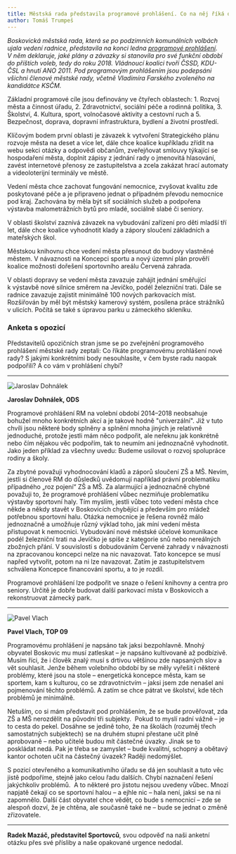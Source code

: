 ```yaml
---
title: Městská rada představila programové prohlášení. Co na něj říká opozice?
author: Tomáš Trumpeš
---
```


*Boskovická městská rada, která se po podzimních komunálních volbách ujala vedení radnice, představila na konci ledna [programové prohlášení](http://www.boskovice.cz/programove%2Dprohlaseni%2Drm/d-21861/p1=1182). V něm deklaruje, jaké plány a závazky si stanovila pro své funkční období do příštích voleb, tedy do roku 2018. Vládnoucí koalici tvoří ČSSD, KDU-ČSL a hnutí ANO 2011. Pod programovým prohlášením jsou podepsáni všichni členové městské rady, včetně Vladimíra Farského zvoleného na kandidátce KSČM.*

Základní programové cíle jsou definovány ve čtyřech oblastech: 1. Rozvoj města a činnost úřadu, 2. Zdravotnictví, sociální péče a rodinná politika, 3. Školství, 4. Kultura, sport, volnočasové aktivity a cestovní ruch a 5. Bezpečnost, doprava, dopravní infrastruktura, bydlení a životní prostředí.

Klíčovým bodem první oblasti je závazek k vytvoření Strategického plánu rozvoje města na deset a více let, dále chce koalice kupříkladu zřídit na webu sekci otázky a odpovědi občanům, zveřejňovat smlouvy týkající se hospodaření města, doplnit zápisy z jednání rady o jmenovitá hlasování, zavést internetové přenosy ze zastupitelstva a zcela zakázat hrací automaty a videoloterijní terminály ve městě.

Vedení města chce zachovat fungování nemocnice, zvyšovat kvalitu zde poskytované péče a je připraveno jednat o případném převodu nemocnice pod kraj. Zachována by měla být síť sociálních služeb a podpořena výstavba malometrážních bytů pro mladé, sociálně slabé či seniory.

V oblasti školství zaznívá závazek na vybudování zařízení pro děti mladší tří let, dále chce koalice vyhodnotit klady a zápory sloučení základních a mateřských škol.

Městskou knihovnu chce vedení města přesunout do budovy vlastněné městem. V návaznosti na Koncepci sportu a nový územní plán prověří koalice možnosti dořešení sportovního areálu Červená zahrada.

V oblasti dopravy se vedení města zavazuje zahájit jednání směřující k výstavbě nové silnice směrem na Jevíčko, podél železniční trati. Dále se radnice zavazuje zajistit minimálně 100 nových parkovacích míst. Rozšiřován by měl být městský kamerový systém, posílena práce strážníků v ulicích. Počítá se také s úpravou parku u zámeckého skleníku.

### Anketa s opozicí

Představitelů opozičních stran jsme se po zveřejnění programového prohlášení městské rady zeptali: Co říkáte programovému prohlášení nové rady? S jakými konkrétními body nesouhlasíte, v čem byste radu naopak podpořili? A co vám v prohlášení chybí?

---

<img src="http://i.imgur.com/5E9RKCQ.jpg" class="profile-picture" alt="Jaroslav Dohnálek">

**Jaroslav Dohnálek, ODS**

Programové prohlášení RM na volební období 2014–2018 neobsahuje bohužel mnoho konkrétních akcí a je takové hodně "univerzální". Již v tuto chvíli jsou některé body splněny a splnění mnoha jiných je relativně jednoduché, protože jestli mám něco podpořit, ale neřeknu jak konkrétně nebo čím nějakou věc podpořím, tak to neumím ani jednoznačně vyhodnotit. Jako jeden příklad za všechny uvedu: Budeme usilovat o rozvoj spolupráce rodiny a školy.

Za zbytné považuji vyhodnocování kladů a záporů sloučení ZŠ a MŠ. Nevím, jestli si členové RM do důsledků uvědomují například právní problematiku případného „roz pojení“ ZŠ a MŠ. Za alarmující a jednoznačně chybné považuji to, že programové prohlášení vůbec nezmiňuje problematiku výstavby sportovní haly. Tím myslím, jestli vůbec toto vedení města chce někde a někdy stavět v Boskovicích chybějící a především pro mládež potřebnou sportovní halu. Otázka nemocnice je řešena rovněž málo jednoznačně a umožňuje různý výklad toho, jak míní vedení města přistupovat k nemocnici. Vybudování nové městské účelové komunikace podél železniční trati na Jevíčko je spíše z kategorie snů nebo nereálných zbožných přání. V souvislosti s dobudováním Červené zahrady v návaznosti na zpracovanou koncepci nelze na nic navazovat. Tato koncepce se musí napřed vytvořit, potom na ni lze navazovat. Zatím je zastupitelstvem schválena Koncepce financování sportu, a to je rozdíl.

Programové prohlášení lze podpořit ve snaze o řešení knihovny a centra pro seniory. Určitě je dobře budovat další parkovací místa v Boskovicch a rekonstruovat zámecký park.

---

<img src="http://i.imgur.com/rfteqQN.jpg" class="profile-picture" alt="Pavel Vlach">

**Pavel Vlach, TOP 09**

Programovému prohlášení je napsáno tak jaksi bezpohlavně. Mnohý obyvatel Boskovic mu musí zatleskat – je napsáno kultivovaně až podbízivě. Musím říci, že i člověk znalý musí s drtivou většinou zde napsaných slov a vět souhlasit. Jenže během volebního období by se měly vyřešit i některé problémy, které jsou na stole – energetická koncepce města, kam se sportem, kam s kulturou, co se zdravotnictvím – jaksi jsem zde nenašel ani pojmenování těchto problémů. A zatím se chce pátrat ve školství, kde těch problémů je minimálně.

Netuším, co si mám představit pod prohlášením, že se bude prověřovat, zda ZŠ a MŠ nerozdělit na původní tři subjekty.  Pokud to myslí radní vážně – je to cesta do pekel. Dosáhne se jedině toho, že na školách (rozuměj třech samostatných subjektech) se na druhém stupni přestane učit plně aprobovaně – nebo učitelé budou mít částečné úvazky. Jinak se to poskládat nedá. Pak je třeba se zamyslet – bude kvalitní, schopný a obětavý kantor ochoten učit na částečný úvazek? Raději nedomýšlet.

S pozicí otevřeného a komunikativního úřadu se dá jen souhlasit a tuto věc jistě podpoříme, stejně jako celou řadu dalších.
Chybí naznačení řešení jakýchkoliv problémů.  A to některé pro jistotu nejsou uvedeny vůbec. Mnozí napjatě čekají co se sportovní halou – a ejhle nic – hala není, jaksi se na ni zapomnělo. Další část obyvatel chce vědět, co bude s nemocnicí – zde se alespoň dozví, že je chtěna, ale současně také ne – bude se jednat o změně zřizovatele.

---

**Radek Mazáč, představitel Sportovců**, svou odpověď na naši anketní otázku přes své přísliby a naše opakované urgence nedodal.